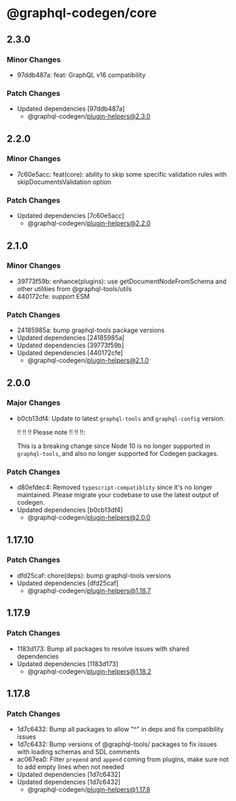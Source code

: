 # @graphql-codegen/core

## 2.3.0

### Minor Changes

- 97ddb487a: feat: GraphQL v16 compatibility

### Patch Changes

- Updated dependencies [97ddb487a]
  - @graphql-codegen/plugin-helpers@2.3.0

## 2.2.0

### Minor Changes

- 7c60e5acc: feat(core): ability to skip some specific validation rules with skipDocumentsValidation option

### Patch Changes

- Updated dependencies [7c60e5acc]
  - @graphql-codegen/plugin-helpers@2.2.0

## 2.1.0

### Minor Changes

- 39773f59b: enhance(plugins): use getDocumentNodeFromSchema and other utilities from @graphql-tools/utils
- 440172cfe: support ESM

### Patch Changes

- 24185985a: bump graphql-tools package versions
- Updated dependencies [24185985a]
- Updated dependencies [39773f59b]
- Updated dependencies [440172cfe]
  - @graphql-codegen/plugin-helpers@2.1.0

## 2.0.0

### Major Changes

- b0cb13df4: Update to latest `graphql-tools` and `graphql-config` version.

  ‼️ ‼️ ‼️ Please note ‼️ ‼️ ‼️:

  This is a breaking change since Node 10 is no longer supported in `graphql-tools`, and also no longer supported for Codegen packages.

### Patch Changes

- d80efdec4: Removed `typescript-compatiblity` since it's no longer maintained. Please migrate your codebase to use the latest output of codegen.
- Updated dependencies [b0cb13df4]
  - @graphql-codegen/plugin-helpers@2.0.0

## 1.17.10

### Patch Changes

- dfd25caf: chore(deps): bump graphql-tools versions
- Updated dependencies [dfd25caf]
  - @graphql-codegen/plugin-helpers@1.18.7

## 1.17.9

### Patch Changes

- 1183d173: Bump all packages to resolve issues with shared dependencies
- Updated dependencies [1183d173]
  - @graphql-codegen/plugin-helpers@1.18.2

## 1.17.8

### Patch Changes

- 1d7c6432: Bump all packages to allow "^" in deps and fix compatibility issues
- 1d7c6432: Bump versions of @graphql-tools/ packages to fix issues with loading schemas and SDL comments
- ac067ea0: Filter `prepend` and `append` coming from plugins, make sure not to add empty lines when not needed
- Updated dependencies [1d7c6432]
- Updated dependencies [1d7c6432]
  - @graphql-codegen/plugin-helpers@1.17.8
